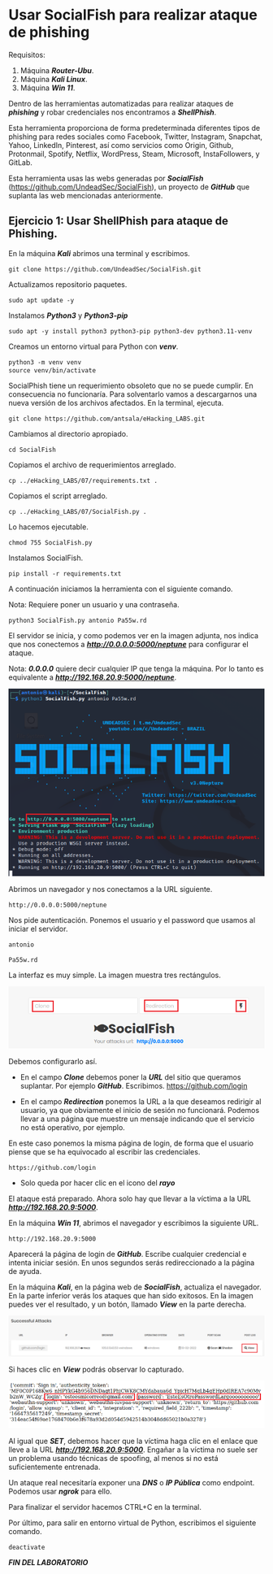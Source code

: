 #  Usar SocialFish para realizar ataque de phishing
   
  
Requisitos:
1. Máquina ***Router-Ubu***.
2. Máquina ***Kali Linux***.
3. Máquina ***Win 11***.


Dentro de las herramientas automatizadas para realizar ataques de ***phishing*** y robar credenciales nos encontramos a ***ShellPhish***.

Esta herramienta proporciona de forma predeterminada diferentes tipos de phishing para redes sociales como Facebook, Twitter, Instagram, Snapchat, Yahoo, LinkedIn, Pinterest, así como servicios como Origin, Github, Protonmail, Spotify, Netflix, WordPress, Steam, Microsoft, InstaFollowers, y GitLab.

Esta herramienta usas las webs generadas por ***SocialFish*** (https://github.com/UndeadSec/SocialFish), un proyecto de ***GitHub*** que suplanta las web mencionadas anteriormente.

## Ejercicio 1: Usar ShellPhish para ataque de Phishing.

En la máquina ***Kali*** abrimos una terminal y escribimos.
```
git clone https://github.com/UndeadSec/SocialFish.git
```

Actualizamos repositorio paquetes.
```
sudo apt update -y
```

Instalamos ***Python3*** y ***Python3-pip***
```
sudo apt -y install python3 python3-pip python3-dev python3.11-venv
```

Creamos un entorno virtual para Python con ***venv***.
```
python3 -m venv venv
source venv/bin/activate
```

SocialPhish tiene un requerimiento obsoleto que no se puede cumplir. En consecuencia no funcionaría. Para solventarlo vamos a descargarnos una nueva versión de los archivos afectados.
En la terminal, ejecuta.
```
git clone https://github.com/antsala/eHacking_LABS.git
```

Cambiamos al directorio apropiado.

```
cd SocialFish
```

Copiamos el archivo de requerimientos arreglado.
```
cp ../eHacking_LABS/07/requirements.txt .
```

Copiamos el script arreglado.
```
cp ../eHacking_LABS/07/SocialFish.py .
```

Lo hacemos ejecutable.
```
chmod 755 SocialFish.py
```

Instalamos SocialFish.

```
pip install -r requirements.txt
```

A continuación iniciamos la herramienta con el siguiente comando.

Nota: Requiere poner un usuario y una contraseña.
```
python3 SocialFish.py antonio Pa55w.rd
```

El servidor se inicia, y como podemos ver en la imagen adjunta, nos indica que nos conectemos a ***http://0.0.0.0:5000/neptune*** para configurar el ataque.

Nota: ***0.0.0.0*** quiere decir cualquier IP que tenga la máquina. Por lo tanto es equivalente a ***http://192.168.20.9:5000/neptune***.

![Servidor iniciado](../img/lab-07-B/202210021936.png)

Abrimos un navegador y nos conectamos a la URL siguiente.
```
http://0.0.0.0:5000/neptune
```

Nos pide autenticación. Ponemos el usuario y el password que usamos al iniciar el servidor.
```
antonio
```

```
Pa55w.rd
```

La interfaz es muy simple. La imagen muestra tres rectángulos.

![configuración](../img/lab-07-B/202210021941.png)

Debemos configurarlo así.

* En el campo ***Clone*** debemos poner la ***URL*** del sitio que queramos suplantar. Por ejemplo ***GitHub***. Escribimos.
https://github.com/login

* En el campo ***Redirection*** ponemos la URL a la que deseamos redirigir al usuario, ya que obviamente el inicio de sesión no funcionará. Podemos llevar a una página que muestre un mensaje indicando que el servicio no está operativo, por ejemplo.

En este caso ponemos la misma página de login, de forma que el usuario piense que se ha equivocado al escribir las credenciales.
```
https://github.com/login
```

* Solo queda por hacer clic en el icono del ***rayo***

El ataque está preparado. Ahora solo hay que llevar a la víctima a la URL ***http://192.168.20.9:5000***.

En la máquina ***Win 11***, abrimos el navegador y escribimos la siguiente URL.
```
http://192.168.20.9:5000
```

Aparecerá la página de login de ***GitHub***. Escribe cualquier credencial e intenta iniciar sesión. En unos segundos serás redireccionado a la página de ayuda.

En la máquina ***Kali***, en la página web de ***SocialFish***, actualiza el navegador. En la parte inferior verás los ataques que han sido exitosos. En la imagen puedes ver el resultado, y un botón, llamado ***View*** en la parte derecha.

![Resultado](../img/lab-07-B/202210022052.png)

Si haces clic en ***View*** podrás observar lo capturado.

![Credenciales capturadas](../img/lab-07-B/202210022055.png)

Al igual que ***SET***, debemos hacer que la víctima haga clic en el enlace que lleve a la URL ***http://192.168.20.9:5000***. Engañar a la víctima no suele ser un problema usando técnicas de spoofing, al menos si no está suficientemente entrenada.

Un ataque real necesitaría exponer una ***DNS*** o ***IP Pública*** como endpoint. Podemos usar ***ngrok*** para ello.

Para finalizar el servidor hacemos CTRL+C en la terminal.

Por último, para salir en entorno virtual de Python, escribimos el siguiente comando.
```
deactivate
```

***FIN DEL LABORATORIO***